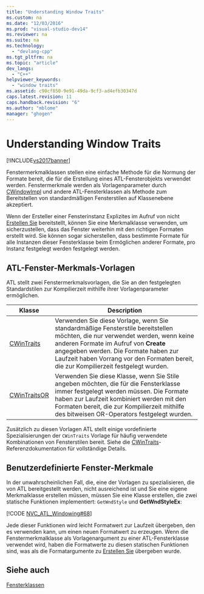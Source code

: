 ```yaml
---
title: "Understanding Window Traits"
ms.custom: na
ms.date: "12/03/2016"
ms.prod: "visual-studio-dev14"
ms.reviewer: na
ms.suite: na
ms.technology: 
  - "devlang-cpp"
ms.tgt_pltfrm: na
ms.topic: "article"
dev_langs: 
  - "C++"
helpviewer_keywords: 
  - "window traits"
ms.assetid: c90cf850-9e91-49da-9cf3-ad4efb30347d
caps.latest.revision: 11
caps.handback.revision: "6"
ms.author: "mblome"
manager: "ghogen"
---
```

# Understanding Window Traits
[!INCLUDE[vs2017banner](../assembler/inline/includes/vs2017banner.md)]

Fenstermerkmalklassen stellen eine einfache Methode für die Normung der Formate bereit, die für die Erstellung eines ATL\-Fensterobjekts verwendet werden.  Fenstermerkmale werden als Vorlagenparameter durch [CWindowImpl](../atl/reference/cwindowimpl-class.md) und andere ATL\-Fensterklassen als Methode zum Bereitstellen von standardmäßigen Fensterstilen auf Klassenebene akzeptiert.  
  
 Wenn der Ersteller einer Fensterinstanz Explizites im Aufruf von nicht [Erstellen Sie](../Topic/CWindowImpl::Create.md) bereitstellt, können Sie eine Merkmalklasse verwenden, um sicherzustellen, dass das Fenster weiterhin mit den richtigen Formaten erstellt wird.  Sie können sogar sicherstellen, dass bestimmte Formate für alle Instanzen dieser Fensterklasse beim Ermöglichen anderer Formate, pro Instanz festgelegt werden festgelegt werden.  
  
## ATL\-Fenster\-Merkmals\-Vorlagen  
 ATL stellt zwei Fenstermerkmalsvorlagen, die Sie an den festgelegten Standardstilen zur Kompilierzeit mithilfe ihrer Vorlagenparameter ermöglichen.  
  
|Klasse|Description|  
|------------|-----------------|  
|[CWinTraits](../atl/reference/cwintraits-class.md)|Verwenden Sie diese Vorlage, wenn Sie standardmäßige Fensterstile bereitstellen möchten, die nur verwendet werden, wenn keine anderen Formate im Aufruf von **Create** angegeben werden.  Die Formate haben zur Laufzeit haben Vorrang vor den Formaten bereit, die zur Kompilierzeit festgelegt wurden.|  
|[CWinTraitsOR](../atl/reference/cwintraitsor-class.md)|Verwenden Sie diese Klasse, wenn Sie Stile angeben möchten, die für die Fensterklasse immer festgelegt werden müssen.  Die Formate haben zur Laufzeit kombiniert werden mit den Formaten bereit, die zur Kompilierzeit mithilfe des bitweisen OR\-Operators festgelegt wurden.|  
  
 Zusätzlich zu diesen Vorlagen ATL stellt einige vordefinierte Spezialisierungen der `CWinTraits` Vorlage für häufig verwendete Kombinationen von Fensterstilen bereit.  Siehe die [CWinTraits](../atl/reference/cwintraits-class.md)\-Referenzdokumentation für vollständige Details.  
  
## Benutzerdefinierte Fenster\-Merkmale  
 In der unwahrscheinlichen Fall, die, eine der Vorlagen zu spezialisieren, die von ATL bereitgestellt werden, nicht ausreichend ist und Sie eine eigene Merkmalklasse erstellen müssen, müssen Sie eine Klasse erstellen, die zwei statische Funktionen implementiert: `GetWndStyle` und **GetWndStyleEx**:  
  
 [!CODE [NVC_ATL_Windowing#68](../CodeSnippet/VS_Snippets_Cpp/NVC_ATL_Windowing#68)]  
  
 Jede dieser Funktionen wird leicht Formatwert zur Laufzeit übergeben, den es verwenden kann, um einen neuen Formatwert zu erzeugen.  Wenn die Fenstermerkmalklasse als Vorlagenargument zu einer ATL\-Fensterklasse verwendet wird, haben die Formatwerte zu diesen statischen Funktionen sind, was als die Formatargumente zu [Erstellen Sie](../Topic/CWindowImpl::Create.md) übergeben wurde.  
  
## Siehe auch  
 [Fensterklassen](../atl/atl-window-classes.md)